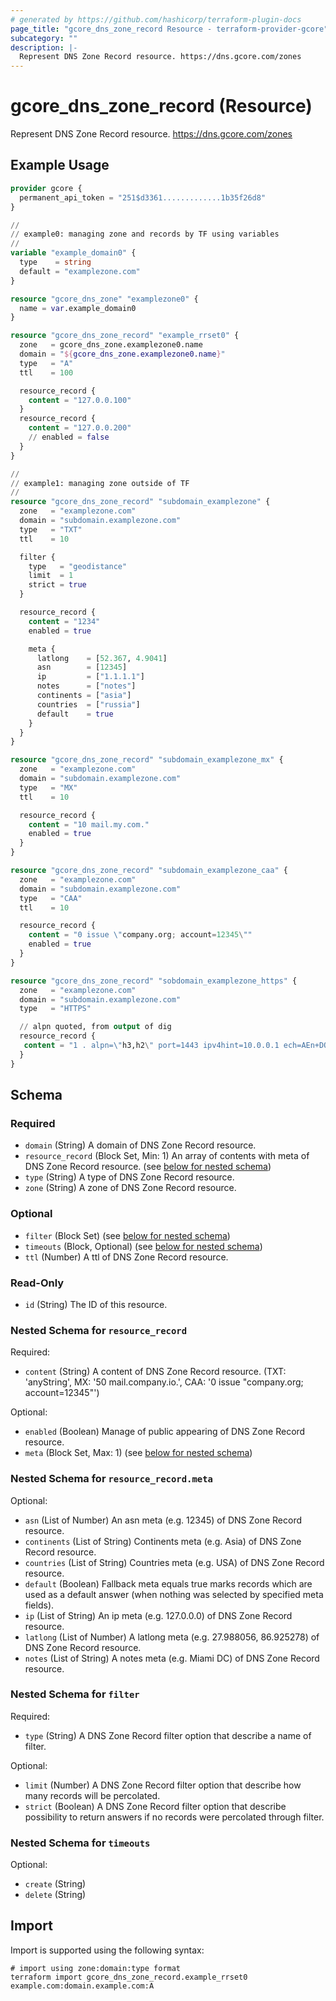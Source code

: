 ```yaml
---
# generated by https://github.com/hashicorp/terraform-plugin-docs
page_title: "gcore_dns_zone_record Resource - terraform-provider-gcore"
subcategory: ""
description: |-
  Represent DNS Zone Record resource. https://dns.gcore.com/zones
---
```


# gcore_dns_zone_record (Resource)

Represent DNS Zone Record resource. https://dns.gcore.com/zones

## Example Usage

```terraform
provider gcore {
  permanent_api_token = "251$d3361.............1b35f26d8"
}

//
// example0: managing zone and records by TF using variables
//
variable "example_domain0" {
  type    = string
  default = "examplezone.com"
}

resource "gcore_dns_zone" "examplezone0" {
  name = var.example_domain0
}

resource "gcore_dns_zone_record" "example_rrset0" {
  zone   = gcore_dns_zone.examplezone0.name
  domain = "${gcore_dns_zone.examplezone0.name}"
  type   = "A"
  ttl    = 100

  resource_record {
    content = "127.0.0.100"
  }
  resource_record {
    content = "127.0.0.200"
    // enabled = false
  }
}

//
// example1: managing zone outside of TF 
//
resource "gcore_dns_zone_record" "subdomain_examplezone" {
  zone   = "examplezone.com"
  domain = "subdomain.examplezone.com"
  type   = "TXT"
  ttl    = 10

  filter {
    type   = "geodistance"
    limit  = 1
    strict = true
  }

  resource_record {
    content = "1234"
    enabled = true

    meta {
      latlong    = [52.367, 4.9041]
      asn        = [12345]
      ip         = ["1.1.1.1"]
      notes      = ["notes"]
      continents = ["asia"]
      countries  = ["russia"]
      default    = true
    }
  }
}

resource "gcore_dns_zone_record" "subdomain_examplezone_mx" {
  zone   = "examplezone.com"
  domain = "subdomain.examplezone.com"
  type   = "MX"
  ttl    = 10

  resource_record {
    content = "10 mail.my.com."
    enabled = true
  }
}

resource "gcore_dns_zone_record" "subdomain_examplezone_caa" {
  zone   = "examplezone.com"
  domain = "subdomain.examplezone.com"
  type   = "CAA"
  ttl    = 10

  resource_record {
    content = "0 issue \"company.org; account=12345\""
    enabled = true
  }
}

resource "gcore_dns_zone_record" "sobdomain_examplezone_https" {
  zone   = "examplezone.com"
  domain = "subdomain.examplezone.com"
  type   = "HTTPS"

  // alpn quoted, from output of dig
  resource_record {
   content = "1 . alpn=\"h3,h2\" port=1443 ipv4hint=10.0.0.1 ech=AEn+DQBFKwAgACABWIHUGj4u+PIggYXcR5JF0gYk3dCRioBW8uJq9H4mKAAIAAEAAQABAANAEnB1YmxpYy50bHMtZWNoLmRldgAA"
  }
}
```

<!-- schema generated by tfplugindocs -->
## Schema

### Required

- `domain` (String) A domain of DNS Zone Record resource.
- `resource_record` (Block Set, Min: 1) An array of contents with meta of DNS Zone Record resource. (see [below for nested schema](#nestedblock--resource_record))
- `type` (String) A type of DNS Zone Record resource.
- `zone` (String) A zone of DNS Zone Record resource.

### Optional

- `filter` (Block Set) (see [below for nested schema](#nestedblock--filter))
- `timeouts` (Block, Optional) (see [below for nested schema](#nestedblock--timeouts))
- `ttl` (Number) A ttl of DNS Zone Record resource.

### Read-Only

- `id` (String) The ID of this resource.

<a id="nestedblock--resource_record"></a>
### Nested Schema for `resource_record`

Required:

- `content` (String) A content of DNS Zone Record resource. (TXT: 'anyString', MX: '50 mail.company.io.', CAA: '0 issue "company.org; account=12345"')

Optional:

- `enabled` (Boolean) Manage of public appearing of DNS Zone Record resource.
- `meta` (Block Set, Max: 1) (see [below for nested schema](#nestedblock--resource_record--meta))

<a id="nestedblock--resource_record--meta"></a>
### Nested Schema for `resource_record.meta`

Optional:

- `asn` (List of Number) An asn meta (e.g. 12345) of DNS Zone Record resource.
- `continents` (List of String) Continents meta (e.g. Asia) of DNS Zone Record resource.
- `countries` (List of String) Countries meta (e.g. USA) of DNS Zone Record resource.
- `default` (Boolean) Fallback meta equals true marks records which are used as a default answer (when nothing was selected by specified meta fields).
- `ip` (List of String) An ip meta (e.g. 127.0.0.0) of DNS Zone Record resource.
- `latlong` (List of Number) A latlong meta (e.g. 27.988056, 86.925278) of DNS Zone Record resource.
- `notes` (List of String) A notes meta (e.g. Miami DC) of DNS Zone Record resource.



<a id="nestedblock--filter"></a>
### Nested Schema for `filter`

Required:

- `type` (String) A DNS Zone Record filter option that describe a name of filter.

Optional:

- `limit` (Number) A DNS Zone Record filter option that describe how many records will be percolated.
- `strict` (Boolean) A DNS Zone Record filter option that describe possibility to return answers if no records were percolated through filter.


<a id="nestedblock--timeouts"></a>
### Nested Schema for `timeouts`

Optional:

- `create` (String)
- `delete` (String)

## Import

Import is supported using the following syntax:

```shell
# import using zone:domain:type format
terraform import gcore_dns_zone_record.example_rrset0 example.com:domain.example.com:A
```
